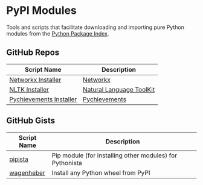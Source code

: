 # PyPI Modules

Tools and scripts that facilitate downloading and importing pure Python modules from the [Python Package Index][].

GitHub Repos
------------
	
| Script Name                        | Description                | 
| ---------------------------------- | -------------------------- | 
| [Networkx Installer][Vik2015]      | [Networkx]                 |
| [NLTK Installer][Vik2015]          | [Natural Language ToolKit] |
| [Pychievements Installer][Vik2015] | [Pychievements]            |


GitHub Gists
------------

| Script Name    | Description   | 
| -------------- | ------------- | 
| [pipista][]    | Pip module (for installing other modules) for Pythonista |
| [wagenheber][] | Install any Python wheel from PyPI |


[Python Package Index]: https://pypi.python.org/pypi
[Natural Language ToolKit]: https://pypi.python.org/pypi/nltk
[Networkx]: https://pypi.python.org/pypi/networkx
[Pychievements]: https://pypi.python.org/pypi/pychievements
[Vik2015]: https://github.com/Vik2015/pythonista-installers
[pipista]: https://gist.github.com/pudquick/4116558
[wagenheber]: https://gist.github.com/SpotlightKid/dba8f308ad99c2f5afb8
